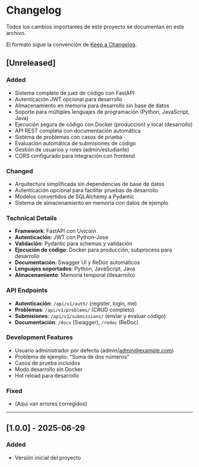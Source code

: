 # Changelog

Todos los cambios importantes de este proyecto se documentan en este archivo.

El formato sigue la convención de [Keep a Changelog](https://keepachangelog.com/en/1.0.0/).

## [Unreleased]
### Added
- Sistema completo de juez de código con FastAPI
- Autenticación JWT opcional para desarrollo
- Almacenamiento en memoria para desarrollo sin base de datos
- Soporte para múltiples lenguajes de programación (Python, JavaScript, Java)
- Ejecución segura de código con Docker (producción) y local (desarrollo)
- API REST completa con documentación automática
- Sistema de problemas con casos de prueba
- Evaluación automática de submisiones de código
- Gestión de usuarios y roles (admin/estudiante)
- CORS configurado para integración con frontend

### Changed
- Arquitectura simplificada sin dependencias de base de datos
- Autenticación opcional para facilitar pruebas de desarrollo
- Modelos convertidos de SQLAlchemy a Pydantic
- Sistema de almacenamiento en memoria con datos de ejemplo

### Technical Details
- **Framework**: FastAPI con Uvicorn
- **Autenticación**: JWT con Python-Jose
- **Validación**: Pydantic para schemas y validación
- **Ejecución de código**: Docker para producción, subprocess para desarrollo
- **Documentación**: Swagger UI y ReDoc automáticos
- **Lenguajes soportados**: Python, JavaScript, Java
- **Almacenamiento**: Memoria temporal (desarrollo)

### API Endpoints
- **Autenticación**: `/api/v1/auth/` (register, login, me)
- **Problemas**: `/api/v1/problems/` (CRUD completo)
- **Submisiones**: `/api/v1/submissions/` (enviar y evaluar código)
- **Documentación**: `/docs` (Swagger), `/redoc` (ReDoc)

### Development Features
- Usuario administrador por defecto (admin/admin@example.com)
- Problema de ejemplo: "Suma de dos números"
- Casos de prueba incluidos
- Modo desarrollo sin Docker
- Hot reload para desarrollo

### Fixed
- (Aquí van errores corregidos)

---

## [1.0.0] - 2025-06-29
### Added
- Versión inicial del proyecto
